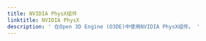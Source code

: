 ```yaml
---
title: NVIDIA PhysX组件
linktitle: NVIDIA PhysX
description: ' 在Open 3D Engine (O3DE)中使用NVIDIA PhysX组件。 '
---
```

